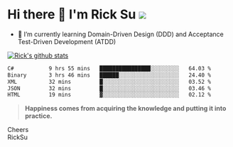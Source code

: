 # Hi there 👋 I'm Rick Su ![](https://komarev.com/ghpvc/?username=ricksu978)
<!--
**ricksu978/ricksu978** is a ✨ _special_ ✨ repository because its `README.md` (this file) appears on your GitHub profile.

Here are some ideas to get you started:

- 🔭 I’m currently working on ...
-->
- 🌱 I’m currently learning Domain-Driven Design (DDD) and Acceptance Test-Driven Development (ATDD)
<!--
- 👯 I’m looking to collaborate on ...
- 🤔 I’m looking for help with ...
- 💬 Ask me about ...
- 📫 How to reach me: ...
- 😄 Pronouns: ...
- ⚡ Fun fact: ...
-->
[![Rick's github stats](https://github-readme-stats.vercel.app/api?username=ricksu978&theme=dark)](https://github.com/ricksu978/ricksu978)

<!--START_SECTION:waka-->

```txt
C#           9 hrs 55 mins   ████████████████░░░░░░░░░   64.03 %
Binary       3 hrs 46 mins   ██████░░░░░░░░░░░░░░░░░░░   24.40 %
XML          32 mins         █░░░░░░░░░░░░░░░░░░░░░░░░   03.52 %
JSON         32 mins         █░░░░░░░░░░░░░░░░░░░░░░░░   03.46 %
HTML         19 mins         ▓░░░░░░░░░░░░░░░░░░░░░░░░   02.12 %
```

<!--END_SECTION:waka-->

> **Happiness comes from acquiring the knowledge and putting it into practice.**

Cheers  
RickSu 
